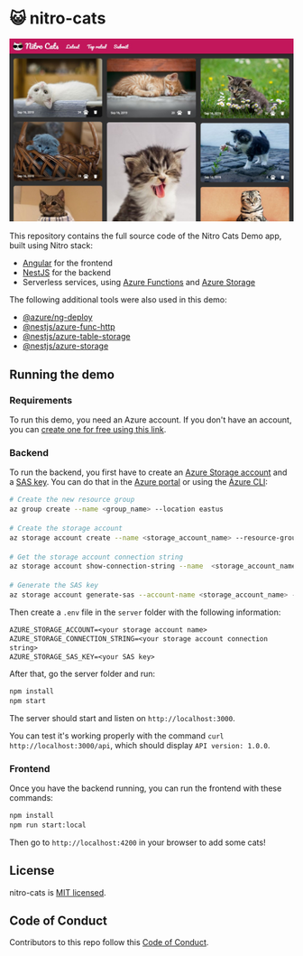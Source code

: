 # 😺 nitro-cats

![app screenshot](nitro-cats.jpg)

This repository contains the full source code of the Nitro Cats Demo app, built using Nitro stack:

- [Angular](https://angular.io) for the frontend
- [NestJS](https://nestjs.com) for the backend
- Serverless services, using [Azure Functions](https://azure.microsoft.com/services/functions/?WT.mc_id=nitro_cats-github-cxa) and [Azure Storage](https://azure.microsoft.com/services/storage/?WT.mc_id=nitro_cats-github-cxa)

The following additional tools were also used in this demo:

- [@azure/ng-deploy](https://github.com/Azure/ng-deploy-azure)
- [@nestjs/azure-func-http](https://github.com/nestjs/azure-func-http)
- [@nestjs/azure-table-storage](https://github.com/nestjs/azure-storage)
- [@nestjs/azure-storage](https://github.com/nestjs/azure-storage)

## Running the demo

### Requirements

To run this demo, you need an Azure account.
If you don't have an account, you can [create one for free using this link](https://azure.microsoft.com/free/?WT.mc_id=nitro_cats-github-cxa).

### Backend

To run the backend, you first have to create an [Azure Storage account](https://docs.microsoft.com/azure/storage/common/storage-quickstart-create-account?WT.mc_id=nitro_cats-github-cxa) and a [SAS key](https://docs.microsoft.com/azure/storage/common/storage-sas-overview?WT.mc_id=nitro_cats-github-cxa).
You can do that in the [Azure portal](https://portal.azure.com?WT.mc_id=nitro_cats-github-cxa) or using the [Azure CLI](https://docs.microsoft.com/cli/azure/install-azure-cli?view=azure-cli-latest?WT.mc_id=nitro_cats-github-cxa):

```sh
# Create the new resource group
az group create --name <group_name> --location eastus

# Create the storage account
az storage account create --name <storage_account_name> --resource-group <group_name>

# Get the storage account connection string
az storage account show-connection-string --name  <storage_account_name>

# Generate the SAS key
az storage account generate-sas --account-name <storage_account_name> --services btf --resource-types sco --permissions acdlrw --expiry 2020-12-31
```

Then create a `.env` file in the `server` folder with the following information:

```
AZURE_STORAGE_ACCOUNT=<your storage account name>
AZURE_STORAGE_CONNECTION_STRING=<your storage account connection string>
AZURE_STORAGE_SAS_KEY=<your SAS key>
```

After that, go the server folder and run:

```sh
npm install
npm start
```

The server should start and listen on `http://localhost:3000`.

You can test it's working properly with the command `curl http://localhost:3000/api`, which should display `API version: 1.0.0`.

### Frontend

Once you have the backend running, you can run the frontend with these commands:

```sh
npm install
npm run start:local
```

Then go to `http://localhost:4200` in your browser to add some cats!

## License

nitro-cats is [MIT licensed](https://github.com/nitro-stack/nitro-cats/blob/master/LICENSE).

## Code of Conduct

Contributors to this repo follow this [Code of Conduct](https://github.com/nitro-stack/code-of-conduct).
